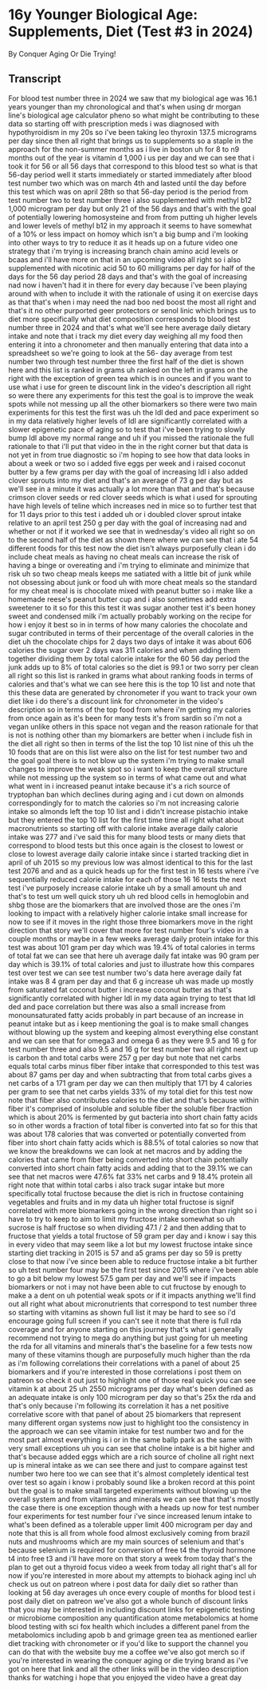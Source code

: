 # 16y Younger Biological Age: Supplements, Diet (Test #3 in 2024)

By Conquer Aging Or Die Trying! 


## Transcript

For blood test number three in 2024 we saw that my biological age was 16.1 years younger than my chronological and that's when using dr morgan line's biological age calculator pheno so what might be contributing to these data so starting off with prescription meds i was diagnosed with hypothyroidism in my 20s so i've been taking leo thyroxin 137.5 micrograms per day since then all right that brings us to supplements so a staple in the approach for the non-summer months as i live in boston uh for 8 to n9 months out of the year is vitamin d 1,000 i us per day and we can see that i took it for 56 or all 56 days that correspond to this blood test so what is that 56-day period well it starts immediately or started immediately after blood test number two which was on march 4th and lasted until the day before this test which was on april 28th so that 56-day period is the period from test number two to test number three i also supplemented with methyl b12 1,000 microgram per day but only 21 of the 56 days and that's with the goal of potentially lowering homosysteine and from from putting uh higher levels and lower levels of methyl b12 in my approach it seems to have somewhat of a 10% or less impact on homoy which isn't a big bump and i'm looking into other ways to try to reduce it as it heads up on a future video one strategy that i'm trying is increasing branch chain amino acid levels or bcaas and i'll have more on that in an upcoming video all right so i also supplemented with nicotinic acid 50 to 60 milligrams per day for half of the days for the 56 day period 28 days and that's with the goal of increasing nad now i haven't had it in there for every day because i've been playing around with when to include it with the rationale of using it on exercise days as that that's when i may need the nad boo ned boost the most all right and that's it no other purported geer protectors or senol linic which brings us to diet more specifically what diet composition corresponds to blood test number three in 2024 and that's what we'll see here average daily dietary intake and note that i track my diet every day weighing all my food then entering it into a chronometer and then manually entering that data into a spreadsheet so we're going to look at the 56- day average from test number two through test number three the first half of the diet is shown here and this list is ranked in grams uh ranked on the left in grams on the right with the exception of green tea which is in ounces and if you want to use what i use for green te discount link in the video's description all right so were there any experiments for this test the goal is to improve the weak spots while not messing up all the other biomarkers so there were two main experiments for this test the first was uh the ldl ded and pace experiment so in my data relatively higher levels of ldl are significantly correlated with a slower epigenetic pace of aging so to test that i've been trying to slowly bump ldl above my normal range and uh if you missed the rationale the full rationale to that i'll put that video in the in the right corner but that data is not yet in from true diagnostic so i'm hoping to see how that data looks in about a week or two so i added five eggs per week and i raised coconut butter by a few grams per day with the goal of increasing ldl i also added clover sprouts into my diet and that's an average of 73 g per day but as we'll see in a minute it was actually a lot more than that and that's because crimson clover seeds or red clover seeds which is what i used for sprouting have high levels of teline which increases ned in mice so to further test that for 11 days prior to this test i added uh or i doubled clover sprout intake relative to an april test 250 g per day with the goal of increasing nad and whether or not if it worked we see that in wednesday's video all right so on to the second half of the diet as shown there where we can see that i ate 54 different foods for this test now the diet isn't always purposefully clean i do include cheat meals as having no cheat meals can increase the risk of having a binge or overeating and i'm trying to eliminate and minimize that risk uh so two cheap meals keeps me satiated with a little bit of junk while not obsessing about junk or food uh with more cheat meals so the standard for my cheat meal is is chocolate mixed with peanut butter so i make like a homemade reese's peanut butter cup and i also sometimes add extra sweetener to it so for this this test it was sugar another test it's been honey sweet and condensed milk i'm actually probably working on the recipe for how i enjoy it best so in in terms of how many calories the chocolate and sugar contributed in terms of their percentage of the overall calories in the diet uh the chocolate chips for 2 days two days of intake it was about 606 calories the sugar over 2 days was 311 calories and when adding them together dividing them by total calorie intake for the 60 56 day period the junk adds up to 8% of total calories so the diet is 99.1 or two sorry per clean all right so this list is ranked in grams what about ranking foods in terms of calories and that's what we can see here this is the top 10 list and note that this these data are generated by chronometer if you want to track your own diet like i do there's a discount link for chronometer in the video's description so in terms of the top food from where i'm getting my calories from once again as it's been for many tests it's from sardin so i'm not a vegan unlike others in this space not vegan and the reason rationale for that is not is nothing other than my biomarkers are better when i include fish in the diet all right so then in terms of the list the top 10 list nine of this uh the 10 foods that are on this list were also on the list for test number two and the goal goal there is to not blow up the system i'm trying to make small changes to improve the weak spot so i want to keep the overall structure while not messing up the system so in terms of what came out and what what went in i increased peanut intake because it's a rich source of tryptophan ban which declines during aging and i cut down on almonds correspondingly for to match the calories so i'm not increasing calorie intake so almonds left the top 10 list and i didn't increase pistachio intake but they entered the top 10 list for the first time time all right what about macronutrients so starting off with calorie intake average daily calorie intake was 277 and i've said this for many blood tests or many diets that correspond to blood tests but this once again is the closest to lowest or close to lowest average daily calorie intake since i started tracking diet in april of uh 2015 so my previous low was almost identical to this for the last test 2076 and and as a quick heads up for the first test in 16 tests where i've sequentially reduced calorie intake for each of those 16 16 tests the next test i've purposely increase calorie intake uh by a small amount uh and that's to test um well quick story uh uh red blood cells in hemoglobin and shbg those are the biomarkers that are involved those are the ones i'm looking to impact with a relatively higher calorie intake small increase for now to see if it moves in the right those three biomarkers move in the right direction that story we'll cover that more for test number four's video in a couple months or maybe in a few weeks average daily protein intake for this test was about 101 gram per day which was 19.4% of total calories in terms of total fat we can see that here uh average daily fat intake was 90 gram per day which is 39.1% of total calories and just to illustrate how this compares test over test we can see test number two's data here average daily fat intake was 8 4 gram per day and that 6 g increase uh was made up mostly from saturated fat coconut butter i increase coconut butter as that's significantly correlated with higher ldl in my data again trying to test that ldl ded and pace correlation but there was also a small increase from monounsaturated fatty acids probably in part because of an increase in peanut intake but as i keep mentioning the goal is to make small changes without blowing up the system and keeping almost everything else constant and we can see that for omega3 and omega 6 as they were 9.5 and 16 g for test number three and also 9.5 and 16 g for test number two all right next up is carbon th and total carbs were 257 g per day but note that net carbs equals total carbs minus fiber fiber intake that corresponded to this test was about 87 gams per day and when subtracting that from total carbs gives a net carbs of a 171 gram per day we can then multiply that 171 by 4 calories per gram to see that net carbs yields 33% of my total diet for this test now note that fiber also contributes calories to the diet and that's because within fiber it's comprised of insoluble and soluble fiber the soluble fiber fraction which is about 20% is fermented by gut bacteria into short chain fatty acids so in other words a fraction of total fiber is converted into fat so for this that was about 178 calories that was converted or potentially converted from fiber into short chain fatty acids which is 88.5% of total calories so now that we know the breakdowns we can look at net macros and by adding the calories that came from fiber being converted into short chain potentially converted into short chain fatty acids and adding that to the 39.1% we can see that net macros were 47.6% fat 33% net carbs and 9 18.4% protein all right note that within total carbs i also track sugar intake but more specifically total fructose because the diet is rich in fructose containing vegetables and fruits and in my data uh higher total fructose is signif correlated with more biomarkers going in the wrong direction than right so i have to try to keep to aim to limit my fructose intake somewhat so uh sucrose is half fructose so when dividing 47.1 / 2 and then adding that to fructose that yields a total fructose of 59 gram per day and i know i say this in every video that may seem like a lot but my lowest fructose intake since starting diet tracking in 2015 is 57 and a5 grams per day so 59 is pretty close to that now i've since been able to reduce fructose intake a bit further so uh test number four may be the first test since 2015 where i've been able to go a bit below my lowest 57.5 gam per day and we'll see if impacts biomarkers or not i may not have been able to cut fructose by enough to make a a dent on uh potential weak spots or if it impacts anything we'll find out all right what about micronutrients that correspond to test number three so starting with vitamins as shown full list it may be hard to see so i'd encourage going full screen if you can't see it note that there is full rda coverage and for anyone starting on this journey that's what i generally recommend not trying to mega do anything but just going for uh meeting the rda for all vitamins and minerals that's the baseline for a few tests now many of these vitamins though are purposefully much higher than the rda as i'm following correlations their correlations with a panel of about 25 biomarkers and if you're interested in those correlations i post them on patreon so check it out just to highlight one of those real quick you can see vitamin k at about 25 uh 2550 micrograms per day what's been defined as an adequate intake is only 100 microgram per day so that's 25x the rda and that's only because i'm following its correlation it has a net positive correlative score with that panel of about 25 biomarkers that represent many different organ systems now just to highlight too the consistency in the approach we can see vitamin intake for test number two and for the most part almost everything is i or in the same ballp park as the same with very small exceptions uh you can see that choline intake is a bit higher and that's because added eggs which are a rich source of choline all right next up is mineral intake as we can see there and just to compare against test number two here too we can see that it's almost completely identical test over test so again i know i probably sound like a broken record at this point but the goal is to make small targeted experiments without blowing up the overall system and from vitamins and minerals we can see that that's mostly the case there is one exception though with a heads up now for test number four experiments for test number four i've since increased lenum intake to what's been defined as a tolerable upper limit 400 microgram per day and note that this is all from whole food almost exclusively coming from brazil nuts and mushrooms which are my main sources of selenium and that's because selenium is required for conversion of free t4 the thyroid hormone t4 into free t3 and i'll have more on that story a week from today that's the plan to get out a thyroid focus video a week from today all right that's all for now if you're interested in more about my attempts to biohack aging incl uh check us out on patreon where i post data for daily diet so rather than looking at 56 day averages uh once every couple of months for blood test i post daily diet on patreon we've also got a whole bunch of discount links that you may be interested in including discount links for epigenetic testing or microbiome composition any quantification atome metabolomics at home blood testing with sci fox health which includes a different panel from the metabolomics including apob b and grimage green tea as mentioned earlier diet tracking with chronometer or if you'd like to support the channel you can do that with the website buy me a coffee we've also got merch so if you're interested in wearing the conquer aging or die trying brand as i've got on here that link and all the other links will be in the video description thanks for watching i hope that you enjoyed the video have a great day
